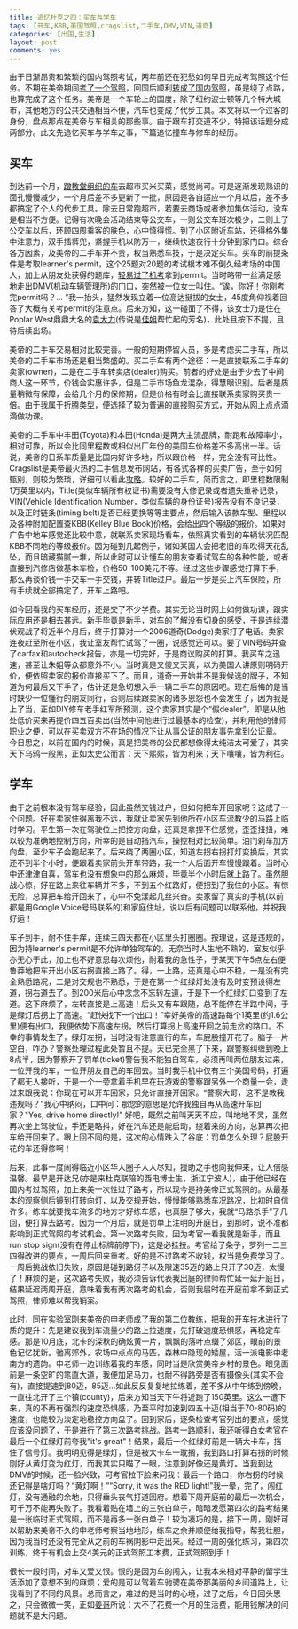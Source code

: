 ```yaml
---
title: 追忆杜克之四：买车与学车
tags: [开车,KBB,美国驾照,cragslist,二手车,DMV,VIN,道奇]
categories: [出国,生活]
layout: post
comments: yes
---
```


由于日渐昂贵和繁琐的国内驾照考试，两年前还在犯愁如何早日完成考驾照这个任务。不期在美帝期间[考了一个驾照](http://sixf.org/cn/2014/01/us-driver-license-nc)，回国后顺利[转成了国内驾照](http://sixf.org/cn/2014/03/driver-license-transfer-us-hangzhou)，虽是绕了点路，也算完成了这个任务。美帝是一个车轮上的国度，除了纽约波士顿等几个特大城市，其他地方的公共交通相当不便，汽车也变成了代步工具。本文将以一个过客的身份，盘点那点在美帝与车相关的那些事。由于跟车打交道不少，特把该话题分成两部分。此文先追忆买车与学车之事，下篇追忆撞车与修车的经历。

## 买车

到达前一个月，[蹭教堂组织的车](http://sixf.org/cn/2014/03/duke-memoir-baptist-church-ihouse)去超市买米买菜，感觉尚可。可是逐渐发现熟识的面孔慢慢减少，一个月后差不多更新了一批，原因是各自适应一个月以后，差不多都搞定了个人的代步工具。除去日常跑超市，若要去商场或者参加集体活动，没车是相当不方便。记得有次晚会活动结束等公交车，一则公交车班次极少，二则上了公交车以后，环顾四周乘客的肤色，心中慎得慌。到了小区附近车站，还得格外集中注意力，双手插裤兜，紧握手机以防万一，继续快速夜行十分钟到家门口。综合各方因素，及美帝的二手车并不贵，权当熟悉车技，于是决定买车。买车的前提条件是考取learner's permit，这个25题对20题的考试根本难不倒久经考场的中国人，加上从朋友处获得的题库，[轻易过了机考](http://sixf.org/cn/2014/01/us-driver-license-nc)拿到permit。当时略带一丝满足感地走出DMV(机动车辆管理所)的门口，突然被一位女士叫住。“诶，你好！你刚考完permit吗？... ”我一抬头，猛然发现立着一位高达挺拔的女士，45度角仰视着回答了大概有关考permit的注意点。后来方知，这一碰面了不得，该女士乃是住在Poplar West鼎鼎大名的[袁大力](http://faculty.ecnu.edu.cn/s/1692/main.jspy)(传说是[佳姐](http://www.5055.cn/Item/10891.aspx)帮忙起的芳名)，此处且按下不提，且待后续出场。

美帝的二手车交易相对比较完善。一般的短期停留人员，多是考虑买二手车，所以美帝的二手车市场还是相当繁盛的。买二手车有两个途径：一是直接联系二手车的卖家(owner)，二是在二手车转卖店(dealer)购买。前者的好处是由于少去了中间商人这一环节，价钱会实惠许多，但是二手市场鱼龙混杂，得慧眼识别。后者是质量稍微有保障，会给几个月的保修期，但是价格有时会比直接联系卖家购买贵一倍。由于我属于折腾类型，便选择了较为普遍的直接购买方式，开始从网上点点滴滴做功课。

美帝的二手车中丰田(Toyota)和本田(Honda)是两大主流品牌，耐跑和故障率小，相对可靠，所以会比同里程数或相似出厂年份的美国车价格差不多高出一半。话说，美帝的日系车质量是比国内好许多地，所以跟价格一样，完全没有可比性。Cragslist是美帝最火热的二手信息发布网站，有各式各样的买卖广告，至于如何甄别，则较为繁琐，详细可以看此[攻略](http://blog.renren.com/share/232508440/14149468179)。较好的二手车，简而言之，即里程数限制1万英里以内，Title(类似车辆所有权证书)需要没有大修记录或者遗失重补记录，VIN(Vehicle Identification Number，类似车辆的身份证号)报告没有不良记录，以及正时链条(timing belt)是否已经更换等等主要点，然后输入该款车型、里程以及各种附加配置查KBB(Kelley Blue Book)价格，会给出四个等级的报价。如果对广告中地车感觉还比较中意，就联系卖家现场看车，依照真实看到的车辆状况匹配KBB不同地的等级报价。因为碰到几起例子，诸如某国人会把老旧的车吹得天花乱坠，而且暗藏猫腻一堆，所以此时可以让懂车的朋友查看试驾车的各种性能，或者直接到汽修店做基本车检，价格50-100美元不等。经过这些步骤感觉打算下手，那么再谈价钱一手交车一手交钱，并转Title过户。最后一步是买上汽车保险，所有手续就全部搞定了，开车上路吧。

如今回看我的买车经历，还是交了不少学费。其实无论当时网上如何做功课，跟实际应用还是相去甚远。新手毕竟是新手，对车的了解没有切身的感受，于是连续潜伏观战了将近半个月后，终于打算对一个2006道奇(Dodge)卖家打了电话。卖家连夜赶至所在小区，我让室友帮忙试驾了一圈，说感觉还可以。要了VIN号码并查了carfax和autocheck报告，亦是一切完好，于是商议购买的打算。我买车之迅速，甚至让朱姐等众都意外不小。当时真是又傻又天真，以为美国人讲原则明码开价，便依照卖家的报价直接买下了。而且，道奇一开始并不是我候选的牌子，不知道为何最后又下手了，估计还是急切想入手一辆二手车的原因吧。现在后悔的是当时缺少一位懂行的朋友同行，否则后续跟卖家的诸多恩怨也不会发生了，因为我是上了当，正如DIY修车老手红军所预测，这个卖家其实是个“假dealer”，即是从他处低价买来再提价四五百卖出(当然中间他进行过最基本的检查)，并利用他的律师职业之便，可以在买卖双方不在场的情况下让从事公证的朋友事先拿到公证章。 今日思之，以前在国内的时候，真是把美帝的公民都想像得太纯洁太可爱了，其实天下乌鸦一般黑，正如太史公而言：天下熙熙，皆为利来；天下嚷嚷，皆为利往。

## 学车

由于之前根本没有驾车经验，因此虽然交钱过户，但如何把车开回家呢？这成了一个问题。好在卖家住得离我不远，我就让卖家先到他所在小区车流教少的马路上临时学习。平生第一次在驾驶位上把控方向盘，还真是拿捏不住感觉，歪歪扭扭，难以较为准确地控制方向，所幸的是自动挡汽车，操控相对比较简单。油门刹车加方向盘，至少车子会跑起来了。后来绕了两圈小区，知道左拐右拐打灯变换后，其实还不到半个小时，便跟着卖家前头开车带路，我一个人后面开车慢慢跟着。当时心中还津津自喜，驾车也没有想象中的那么麻烦，毕竟半个小时后就上路了。虽然胆战心惊，好在路上来往车辆并不多，不到五个红路灯，便拐到了我住的小区。有惊无险，总算把车给开回来了，心中不免漾起几丝兴奋。卖家留了真实的手机(以前都是用Google Voice号码联系的)和家庭住址，说以后有问题可以联系他，并祝我好运！

车子到手，耐不住手痒，连续三四天都在小区里头打圈圈。按理说，这是违规的，因为持learner's permit是不允许单独驾车的。无奈当时人生地不熟的，室友似乎亦无心于此，加上也不好意思每次烦他，耐着我的急性子，于某天下午5点左右便鲁莽地把车开出小区右拐直接上路了。得，一上路，还真是心中不稳，一是没有完全熟悉路况，二是对交规也不熟悉，于是在第一个红绿灯处没有及时变预设得左道，拐右道去了。到200米后心中念念不忘转左道，于是下一个红绿灯口变到了左道。这下麻烦了，左转直接是上高速！后头又有车跟随，总不能停在半路中间，于是绿灯后拐上了高速。“赶快找下一个出口！”幸好美帝的高速路每个1英里(约1.6公里)便有出口，我便依势下高速左拐，然后打算拐上高速开回之前走岔的路口。不幸的事情发生了，绿灯左拐，当时没有注意直行的车，车屁股撞开花了。脑子一片空白，咋办？警察处理过程此处暂且不提。天已完全黑了下来，跟警察纠缠到晚上8点半，因为警察开了罚单(ticket)警告我不能独自驾车，必须再叫两位朋友过来，一位开我的车，一位开朋友自己的车回去。当时我手机中仅有三个美国号码，打遍了都无人接听，于是一个一旁拿着手机早在玩游戏的警察跟另外一个商量一会，走过来跟我说：你现在可以开车回家，只允许直接开回家。“警察大哥，这不是教我违规吗？”我心中纳闷，口中问：那您的意思是允许我独自再从高速开车回家？"Yes, drive home directly!" 好吧，既然之前叫天天不应，叫地地不灵，虽然再次坐上驾驶位，手还是略抖，好在汽车还是能启动，绕着来的方向，总算再次把车给开回来了。跟上回不同的是，这次的心情跌入了谷底：罚单怎么处理？屁股开花的车还得修啊！

后来，此事一度闹得临近小区华人圈子人人尽知，援助之手也向我伸来，让人倍感温馨。最早是开达兄(亦是来杜克联陪的西电博士生，浙江宁波人)，由于他已经在国内考过驾照，加上来美一次性过了路考，所以现今是持美帝正式驾照的。从最基本的观察侧后镜到打转向灯，以及交规开始，慢慢能够熟悉车况路况，比初时自信许多。练车就要找车流多的地方才好练车感，也真胆子够大，我就“马路杀手”了几回，便打算去路考。因为一个月后，就是罚单上注明的开庭日，到那时，说不准都影响到正式驾照的考试机会。第一次路考失败，因为考官一看我就是新手，而且run stop sign(没有在停止标牌前停下)，这是必挂技。考官给了条子，罗列一二三四得改进的要点，一周后回来重考。好的是不过路考不收钱，权当是免费学习了。一周后挑战依旧失败，原因是碰到路伢子以及限速35迈的路上只开了30迈，太慢了！麻烦的是，这次路考失败，我必须告诉代表我出庭的律师帮忙延一延开庭日，结果延迟两周开庭，意味着我有两次路考的机会，否则我届时在开庭前拿不到正式驾照，律师难以帮我销案。

此时，同在实验室刚来美帝的[申老师](http://eco.ibcas.ac.cn/station/shennj/shenguozhen.htm)成了我的第二位教练，把我的开车技术进行了质的提升：先是建议我到车流量少的路上拉速度，先打破速度恐惧感，再稳定车感。那是10月底，北卡的深秋的确炫黄一片，飘飘的落叶点缀了郊区，眼前的景色记忆犹新。驰离郊外，农场中点点的马匹，森林中隐现的矮屋，活一派电影中老南方的遗韵。申老师一边训练着我的车感，同时当是欣赏美帝乡村的景色。眼见面前是一条空旷的笔直大道，我便加足马力，也耐不得路旁是否有摄像头(其实不会有)，直接提速到80迈，85迈...如此反反复复地拉练着，差不多从中午练到傍晚，一直往北开了三个镇(county)，后来方知当天下午将近跑了150英里。这么一遭下来，真的不再有强烈的速度恐惧感，乃至平时加速到四五十迈(相当于70-80码)的速度，也能较为淡定地稳控方向盘了。回到家后，逐条检查考官列出的要点，感觉应该没问题了，于是进行了第三次路考挑战。路考一路顺利，我还听得白女考官在最后一个红绿灯前夸我"it's great"！结果，最后一个红绿灯前是一辆大卡车，挡住了信号灯。我明明见得是绿灯，但是被大卡车一耽搁，我到路口打算右拐的时候刚好从黄灯变为红灯，而我其实只瞄了一眼，注意到好像还是黄灯。当我到达DMV的时候，还一脸兴致，可考官拉下脸来问我：最后一个路口，你右拐的时候还记得是啥灯吗？“黄灯啊！”“Sorry, it was the RED light!”我一晕，完了，闯红灯，没有通融的余地，只得垂头丧气打道回府。想着下周开庭前的最后一次机会，可千万不能再失败了。我看着贴在墙上的三张白单子，暗暗发愿第四次的路考结果是一张临时正式驾照，而不是再多一张白单子！较为凑巧的是，接下一周，刚好可以帮助来美帝不久的申老师考察当地地形，练车之余并顺便给我指导，帮我壮胆，因为我当时还没有完全从之前的车祸阴影中走出来。经过一周的强化练习，第四次训练，终于有机会上交4美元的正式驾照工本费，正式驾照到手！

很长一段时间，对车又爱又恨。恨的是因为车的闯入，让我本来相对平静的留学生活添加了意想不到的麻烦；爱的是可以驾着车驰骋在美帝那美丽的乡间道路上，让我看到了不同的风景。总而言之，难过的是当时的心境，过了之后，今日回头思之，只会微微一笑，正如[姜哥](http://www.bysy.edu.cn/yyxw/xwbd/58261.shtml)所说：大不了花费一个月的生活费，能用钱解决的问题就不是大问题。